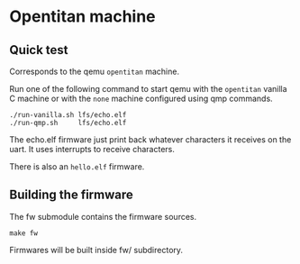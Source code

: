 
# Opentitan machine

## Quick test

Corresponds to the qemu `opentitan` machine.

Run one of the following command to start qemu
with the `opentitan` vanilla C machine or with the `none`
machine configured using qmp commands.

```
./run-vanilla.sh lfs/echo.elf
./run-qmp.sh     lfs/echo.elf
```

The echo.elf firmware just print back whatever
characters it receives on the uart. It uses interrupts
to receive characters.

There is also an `hello.elf` firmware.

## Building the firmware

The fw submodule contains the firmware sources.

```
make fw
```

Firmwares will be built inside fw/ subdirectory.
